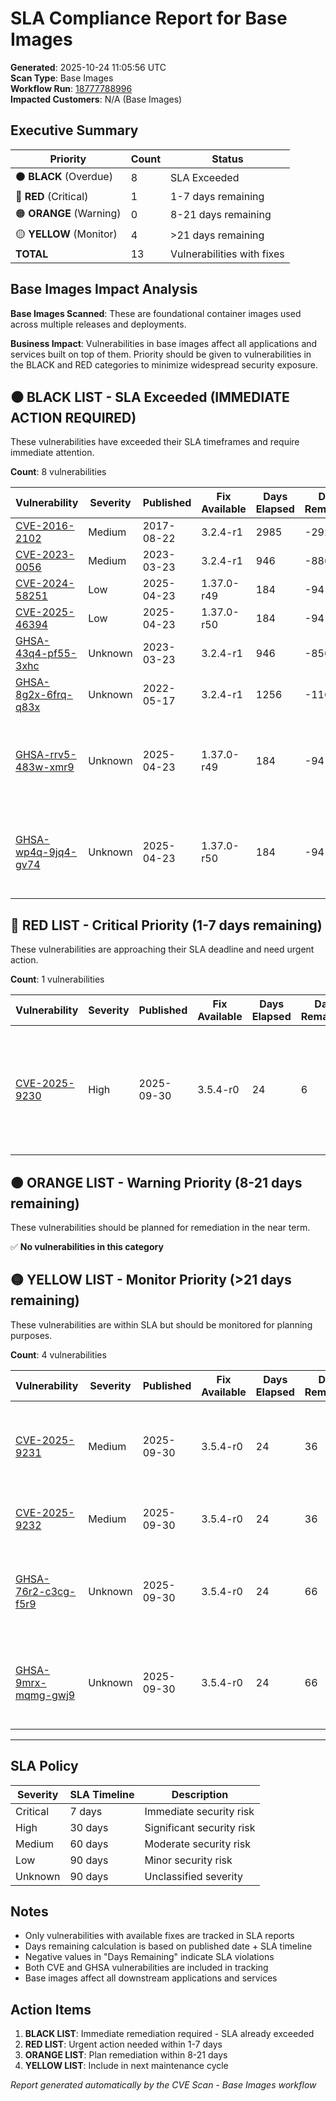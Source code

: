 # SLA Compliance Report for Base Images

**Generated**: 2025-10-24 11:05:56 UTC  
**Scan Type**: Base Images  
**Workflow Run**: [18777788996](https://github.com/nirmata/nch-release-management/actions/runs/18777788996)  
**Impacted Customers**: N/A (Base Images)

## Executive Summary

| Priority | Count | Status |
|----------|--------|---------|
| ⚫ **BLACK** (Overdue) | 8 | SLA Exceeded |
| 🔴 **RED** (Critical) | 1 | 1-7 days remaining |
| 🟠 **ORANGE** (Warning) | 0 | 8-21 days remaining |
| 🟡 **YELLOW** (Monitor) | 4 | >21 days remaining |
| **TOTAL** | 13 | Vulnerabilities with fixes |

## Base Images Impact Analysis

**Base Images Scanned**: These are foundational container images used across multiple releases and deployments.

**Business Impact**: Vulnerabilities in base images affect all applications and services built on top of them. Priority should be given to vulnerabilities in the BLACK and RED categories to minimize widespread security exposure.


## ⚫ BLACK LIST - SLA Exceeded (IMMEDIATE ACTION REQUIRED)

These vulnerabilities have exceeded their SLA timeframes and require immediate attention.

**Count**: 8 vulnerabilities

| Vulnerability | Severity | Published | Fix Available | Days Elapsed | Days Remaining | SLA | Affected Images |
|---------------|----------|-----------|---------------|--------------|----------------|-----|-----------------|
| [CVE-2016-2102](https://nvd.nist.gov/vuln/detail/CVE-2016-2102) | Medium | 2017-08-22 | 3.2.4-r1 | 2985 | -2925 | 60 days | ghcr.io/nirmata/wolfi-haproxy:3.2.1-2 |
| [CVE-2023-0056](https://nvd.nist.gov/vuln/detail/CVE-2023-0056) | Medium | 2023-03-23 | 3.2.4-r1 | 946 | -886 | 60 days | ghcr.io/nirmata/wolfi-haproxy:3.2.1-2 |
| [CVE-2024-58251](https://nvd.nist.gov/vuln/detail/CVE-2024-58251) | Low | 2025-04-23 | 1.37.0-r49 | 184 | -94 | 90 days | ghcr.io/nirmata/wolfi-openjdk-21-jre:0.24 |
| [CVE-2025-46394](https://nvd.nist.gov/vuln/detail/CVE-2025-46394) | Low | 2025-04-23 | 1.37.0-r50 | 184 | -94 | 90 days | ghcr.io/nirmata/wolfi-openjdk-21-jre:0.24 |
| [GHSA-43q4-pf55-3xhc](https://nvd.nist.gov/vuln/detail/GHSA-43q4-pf55-3xhc) | Unknown | 2023-03-23 | 3.2.4-r1 | 946 | -856 | 90 days | ghcr.io/nirmata/wolfi-haproxy:3.2.1-2 |
| [GHSA-8g2x-6frq-q83x](https://nvd.nist.gov/vuln/detail/GHSA-8g2x-6frq-q83x) | Unknown | 2022-05-17 | 3.2.4-r1 | 1256 | -1166 | 90 days | ghcr.io/nirmata/wolfi-haproxy:3.2.1-2 |
| [GHSA-rrv5-483w-xmr9](https://nvd.nist.gov/vuln/detail/GHSA-rrv5-483w-xmr9) | Unknown | 2025-04-23 | 1.37.0-r49 | 184 | -94 | 90 days | ghcr.io/nirmata/tomcat9-openjdk-wolfi-apko:21.86.31, ghcr.io/nirmata/wolfi-haproxy:3.2.1-2, ghcr.io/nirmata/wolfi-openjdk-21-jre:0.24 |
| [GHSA-wp4q-9jq4-gv74](https://nvd.nist.gov/vuln/detail/GHSA-wp4q-9jq4-gv74) | Unknown | 2025-04-23 | 1.37.0-r50 | 184 | -94 | 90 days | ghcr.io/nirmata/tomcat9-openjdk-wolfi-apko:21.86.31, ghcr.io/nirmata/wolfi-haproxy:3.2.1-2, ghcr.io/nirmata/wolfi-openjdk-21-jre:0.24 |


## 🔴 RED LIST - Critical Priority (1-7 days remaining)

These vulnerabilities are approaching their SLA deadline and need urgent action.

**Count**: 1 vulnerabilities

| Vulnerability | Severity | Published | Fix Available | Days Elapsed | Days Remaining | SLA | Affected Images |
|---------------|----------|-----------|---------------|--------------|----------------|-----|-----------------|
| [CVE-2025-9230](https://nvd.nist.gov/vuln/detail/CVE-2025-9230) | High | 2025-09-30 | 3.5.4-r0 | 24 | 6 | 30 days | ghcr.io/nirmata/tomcat9-openjdk-wolfi-apko:21.86.31, ghcr.io/nirmata/wolfi-haproxy:3.2.1-2, ghcr.io/nirmata/wolfi-openjdk-21-jre-helm:0.24, ghcr.io/nirmata/wolfi-openjdk-21-jre:0.24 |


## 🟠 ORANGE LIST - Warning Priority (8-21 days remaining)

These vulnerabilities should be planned for remediation in the near term.

✅ **No vulnerabilities in this category**


## 🟡 YELLOW LIST - Monitor Priority (>21 days remaining)

These vulnerabilities are within SLA but should be monitored for planning purposes.

**Count**: 4 vulnerabilities

| Vulnerability | Severity | Published | Fix Available | Days Elapsed | Days Remaining | SLA | Affected Images |
|---------------|----------|-----------|---------------|--------------|----------------|-----|-----------------|
| [CVE-2025-9231](https://nvd.nist.gov/vuln/detail/CVE-2025-9231) | Medium | 2025-09-30 | 3.5.4-r0 | 24 | 36 | 60 days | ghcr.io/nirmata/wolfi-haproxy:3.2.1-2, ghcr.io/nirmata/wolfi-openjdk-21-jre-helm:0.24, ghcr.io/nirmata/wolfi-openjdk-21-jre:0.24 |
| [CVE-2025-9232](https://nvd.nist.gov/vuln/detail/CVE-2025-9232) | Medium | 2025-09-30 | 3.5.4-r0 | 24 | 36 | 60 days | ghcr.io/nirmata/wolfi-haproxy:3.2.1-2, ghcr.io/nirmata/wolfi-openjdk-21-jre:0.24 |
| [GHSA-76r2-c3cg-f5r9](https://nvd.nist.gov/vuln/detail/GHSA-76r2-c3cg-f5r9) | Unknown | 2025-09-30 | 3.5.4-r0 | 24 | 66 | 90 days | ghcr.io/nirmata/tomcat9-openjdk-wolfi-apko:21.86.31, ghcr.io/nirmata/wolfi-haproxy:3.2.1-2, ghcr.io/nirmata/wolfi-openjdk-21-jre:0.24 |
| [GHSA-9mrx-mqmg-gwj9](https://nvd.nist.gov/vuln/detail/GHSA-9mrx-mqmg-gwj9) | Unknown | 2025-09-30 | 3.5.4-r0 | 24 | 66 | 90 days | ghcr.io/nirmata/tomcat9-openjdk-wolfi-apko:21.86.31, ghcr.io/nirmata/wolfi-haproxy:3.2.1-2, ghcr.io/nirmata/wolfi-openjdk-21-jre:0.24 |


---

## SLA Policy

| Severity | SLA Timeline | Description |
|----------|--------------|-------------|
| Critical | 7 days | Immediate security risk |
| High | 30 days | Significant security risk |
| Medium | 60 days | Moderate security risk |
| Low | 90 days | Minor security risk |
| Unknown | 90 days | Unclassified severity |

## Notes

- Only vulnerabilities with available fixes are tracked in SLA reports
- Days remaining calculation is based on published date + SLA timeline
- Negative values in "Days Remaining" indicate SLA violations
- Both CVE and GHSA vulnerabilities are included in tracking
- Base images affect all downstream applications and services

## Action Items

1. **BLACK LIST**: Immediate remediation required - SLA already exceeded
2. **RED LIST**: Urgent action needed within 1-7 days
3. **ORANGE LIST**: Plan remediation within 8-21 days  
4. **YELLOW LIST**: Include in next maintenance cycle

*Report generated automatically by the CVE Scan - Base Images workflow*
